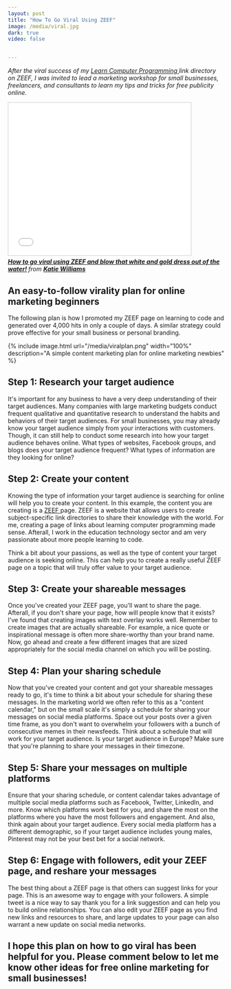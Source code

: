 ```yaml
---
layout: post
title: "How To Go Viral Using ZEEF"
image: /media/viral.jpg
dark: true
video: false


---
```


<em> After the viral success of my <a href="http://learn-computer-programming.zeef.com"> Learn Computer Programming </a> link directory on ZEEF, I was invited to lead a marketing workshop for small businesses, freelancers, and consultants to learn my tips and tricks for free publicity online.


<iframe src="//www.slideshare.net/slideshow/embed_code/45282830" width="425" height="355" frameborder="0" marginwidth="0" marginheight="0" scrolling="no" style="border:1px solid #CCC; border-width:1px; margin-bottom:5px; max-width: 100%;" allowfullscreen> </iframe> <div style="margin-bottom:5px"> <strong> <a href="//www.slideshare.net/KatieWilliams17/how-to-go-viral-using-content-and-social-media-marketing-strategies" title="How to go viral using ZEEF and blow that white and gold dress out of the water!" target="_blank">How to go viral using ZEEF and blow that white and gold dress out of the water!</a> </strong> from <strong><a href="//www.slideshare.net/KatieWilliams17" target="_blank">Katie Williams</a></strong> </div>

</em>


## An easy-to-follow virality plan for online marketing beginners

The following plan is how I promoted my ZEEF page on learning to code and generated over 4,000 hits in only a couple of days. A similar strategy could prove effective for your small business or personal branding.

{% include image.html url="/media/viralplan.png" width="100%" description="A simple content marketing plan for online marketing newbies" %}


## Step 1: Research your target audience

It's important for any business to have a very deep understanding of their target audiences. Many companies with large marketing budgets conduct frequent qualitative and quantitative research to understand the habits and behaviors of their target audiences. For small businesses, you may already know your target audience simply from your interactions with customers. Though, it can still help to conduct some research into how your target audience behaves online. What types of websites, Facebook groups, and blogs does your target audience frequent? What types of information are they looking for online?

## Step 2: Create your content

Knowing the type of information your target audience is searching for online will help you to create your content. In this example, the content you are creating is a <a href="http://www.zeef.com"> ZEEF </a> page. ZEEF is a website that allows users to create subject-specific link directories to share their knowledge with the world. For me, creating a page of links about learning computer programming made sense. Afterall, I work in the education technology sector and am very passionate about more people learning to code.

Think a bit about your passions, as well as the type of content your target audience is seeking online. This can help you to create a really useful ZEEF page on a topic that will truly offer value to your target audience.

## Step 3: Create your shareable messages

Once you've created your ZEEF page, you'll want to share the page. Afterall, if you don't share your page, how will people know that it exists? I've found that creating images with text overlay works well. Remember to create images that are actually shareable. For example, a nice quote or inspirational message is often more share-worthy than your brand name. Now, go ahead and create a few different images that are sized appropriately for the social media channel on which you will be posting.

## Step 4: Plan your sharing schedule

Now that you've created your content and got your shareable messages ready to go, it's time to think a bit about your schedule for sharing these messages. In the marketing world we often refer to this as a "content calendar," but on the small scale it's simply a schedule for sharing your messages on social media platforms. Space out your posts over a given time frame, as you don't want to overwhelm your followers with a bunch of consecutive memes in their newsfeeds. Think about a schedule that will work for your target audience. Is your target audience in Europe? Make sure that you're planning to share your messages in their timezone.

## Step 5: Share your messages on multiple platforms

Ensure that your sharing schedule, or content calendar takes advantage of multiple social media platforms such as Facebook, Twitter, LinkedIn, and more. Know which platforms work best for you, and share the most on the platforms where you have the most followers and engagement. And also, think again about your target audience. Every social media platform has a different demographic, so if your target audience includes young males, Pinterest may not be your best bet for a social network.

## Step 6: Engage with followers, edit your ZEEF page, and reshare your messages

The best thing about a ZEEF page is that others can suggest links for your page. This is an awesome way to engage with your followers. A simple tweet is a nice way to say thank you for a link suggestion and can help you to build online relationships. You can also edit your ZEEF page as you find new links and resources to share, and large updates to your page can also warrant a new update on social media networks.

## I hope this plan on how to go viral has been helpful for you. Please comment below to let me know other ideas for free online marketing for small businesses!
